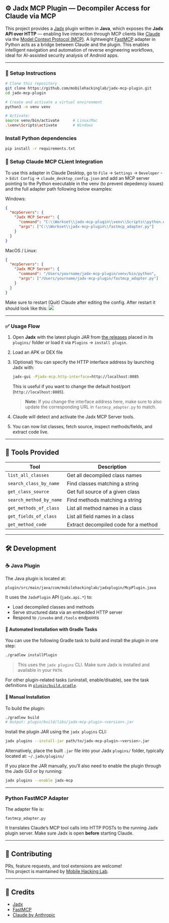 ## ⚙️ Jadx MCP Plugin — Decompiler Access for Claude via MCP

This project provides a [Jadx](https://github.com/skylot/jadx) plugin written in **Java**, which exposes the **Jadx API over HTTP** — enabling live interaction through MCP clients like [Claude](https://www.anthropic.com/index/introducing-claude) via the [Model Context Protocol (MCP)](https://modelcontextprotocol.io/). A lightweight [FastMCP](https://github.com/modelcontextprotocol/python-sdk?tab=readme-ov-file#resources) adapter in Python acts as a bridge between Claude and the plugin. This enables intelligent navigation and automation of reverse engineering workflows, ideal for AI-assisted security analysis of Android apps.

---

### 🧰 Setup Instructions

```bash
# Clone this repository
git clone https://github.com/mobilehackinglab/jadx-mcp-plugin.git
cd jadx-mcp-plugin

# Create and activate a virtual environment
python3 -m venv venv

# Activate:
source venv/bin/activate      # Linux/Mac
.\venv\Scripts\activate       # Windows
```

### Install Python dependencies
```bash
pip install -r requirements.txt 
```

### 🧠 Setup Claude MCP CLient Integration
To use this adapter in Claude Desktop, go to `File` -> `Settings` -> `Developer` -> `Edit Config` -> `claude_desktop_config.json` and add an MCP server pointing to the Python executable in the venv (to prevent depedency issues) and the full adapter path following below examples:

Windows:

```json
{
  "mcpServers": {
    "Jadx MCP Server": {
      "command": "C:\\Workset\\jadx-mcp-plugin\\venv\\Scripts\\python.exe",
      "args": ["C:\\Workset\\jadx-mcp-plugin\\fastmcp_adapter.py"]
    }
  }
}
```

MacOS / Linux:
```json
{
  "mcpServers": {
    "Jadx MCP Server": {
      "command": "/Users/yourname/jadx-mcp-plugin/venv/bin/python",
      "args": ["/Users/yourname/jadx-mcp-plugin/fastmcp_adapter.py"]
    }
  }
}
```

Make sure to restart (Quit) Claude after editing the config.
After restart it should look like this:
![](img/jadx-mcp-running.png)

---

### ✅ Usage Flow

1. Open **Jadx** with the latest plugin JAR from [the releases](https://github.com/mobilehackinglab/jadx-mcp-plugin/releases) placed in its `plugins/` folder or load it via `Plugins` -> `install plugin`.
2. Load an APK or DEX file
3. (Optional) You can specify the HTTP interface address by launching Jadx with:

    ```bash
    jadx-gui -Pjadx-mcp.http-interface=http://localhost:8085
    ```

   This is useful if you want to change the default host/port (`http://localhost:8085`).

   > **Note:** If you change the interface address here, make sure to also update the corresponding URL in `fastmcp_adapter.py` to match.

4. Claude will detect and activate the Jadx MCP Server tools.
5. You can now list classes, fetch source, inspect methods/fields, and extract code live.

---

## 🧪 Tools Provided

| Tool                  | Description                           |
|-----------------------|---------------------------------------|
| `list_all_classes`    | Get all decompiled class names        |
| `search_class_by_name` | Find classes matching a string       |
| `get_class_source`    | Get full source of a given class      |
| `search_method_by_name` | Find methods matching a string      |
| `get_methods_of_class` | List all method names in a class     |
| `get_fields_of_class`  | List all field names in a class      |
| `get_method_code`     | Extract decompiled code for a method  |

---

## 🛠 Development

### ☕ Java Plugin

The Java plugin is located at:

```
plugin/src/main/java/com/mobilehackinglab/jadxplugin/McpPlugin.java
```

It uses the `JadxPlugin` API (`jadx.api.*`) to:
- Load decompiled classes and methods
- Serve structured data via an embedded HTTP server
- Respond to `/invoke` and `/tools` endpoints

#### 🚀 Automated Installation with Gradle Tasks

You can use the following Gradle task to build and install the plugin in one step:

```bash
./gradlew installPlugin
```

> This uses the `jadx plugins` CLI. Make sure Jadx is installed and available in your `PATH`.

For other plugin-related tasks (uninstall, enable/disable), see the task definitions in [`plugin/build.gradle`](./plugin/build.gradle).

#### 🔧 Manual Installation

To build the plugin:

```bash
./gradlew build
# Output: plugin/build/libs/jadx-mcp-plugin-<version>.jar
```

Install the plugin JAR using the `jadx plugins` CLI:

```bash
jadx plugins --install-jar path/to/jadx-mcp-plugin-<version>.jar
```

Alternatively, place the built `.jar` file into your Jadx `plugins/` folder, typically located at: `~/.jadx/plugins/`

If you place the JAR manually, you’ll also need to enable the plugin through the Jadx GUI or by running:

```bash
jadx plugins --enable jadx-mcp
```

---

### Python FastMCP Adapter

The adapter file is:

```
fastmcp_adapter.py
```

It translates Claude’s MCP tool calls into HTTP POSTs to the running Jadx plugin server. Make sure Jadx is open **before** starting Claude.

---

## 🤝 Contributing

PRs, feature requests, and tool extensions are welcome!  
This project is maintained by [Mobile Hacking Lab](https://github.com/mobilehackinglab).

---

## 🧩 Credits

- [Jadx](https://github.com/skylot/jadx)
- [FastMCP](https://github.com/modelcontextprotocol/python-sdk)
- [Claude by Anthropic](https://www.anthropic.com)

